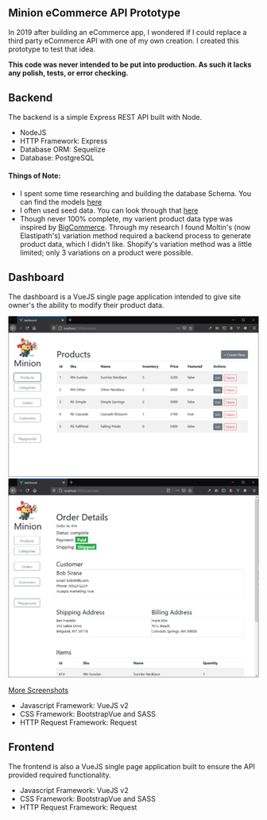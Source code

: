 ## Minion eCommerce API Prototype

In 2019 after building an eCommerce app, I wondered if I could replace a third party eCommerce API with one of my own creation. I created this prototype to test that idea.

**This code was never intended to be put into production. As such it lacks any polish, tests, or error checking.**

## Backend

The backend is a simple Express REST API built with Node.

-   NodeJS
-   HTTP Framework: Express
-   Database ORM: Sequelize
-   Database: PostgreSQL

#### Things of Note:

-   I spent some time researching and building the database Schema. You can find the models [here](https://github.com/BenSaus/Minion-Prototype/tree/master/backend/models)
-   I often used seed data. You can look through that [here](https://github.com/BenSaus/Minion-Prototype/tree/master/backend/seeders)
-   Though never 100% complete, my varient product data type was inspired by [BigCommerce](https://developer.bigcommerce.com/api-reference/store-management/catalog/product-variants/createvariant). Through my research I found Moltin's (now Elastipath's) variation method required a backend process to generate product data, which I didn't like. Shopify's variation method was a little limited; only 3 variations on a product were possible.

## Dashboard

The dashboard is a VueJS single page application intended to give site owner's the ability to modify their product data.

![products](https://raw.githubusercontent.com/BenSaus/Minion-Prototype/master/dashboard/screenshots/minionDashboard.png)
![orderDetail](https://raw.githubusercontent.com/BenSaus/Minion-Prototype/master/dashboard/screenshots/minionDashboard-OrderDetails.png)

[More Screenshots](https://github.com/BenSaus/Minion-Prototype/tree/master/dashboard/screenshots)

-   Javascript Framework: VueJS v2
-   CSS Framework: BootstrapVue and SASS
-   HTTP Request Framework: Request

## Frontend

The frontend is also a VueJS single page application built to ensure the API provided required functionality.

-   Javascript Framework: VueJS v2
-   CSS Framework: BootstrapVue and SASS
-   HTTP Request Framework: Request
